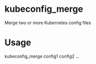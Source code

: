 # kubeconfig_merge
Merge two or more Kubernetes config files


# Usage
kubeconfig_merge config1 config2 ...
